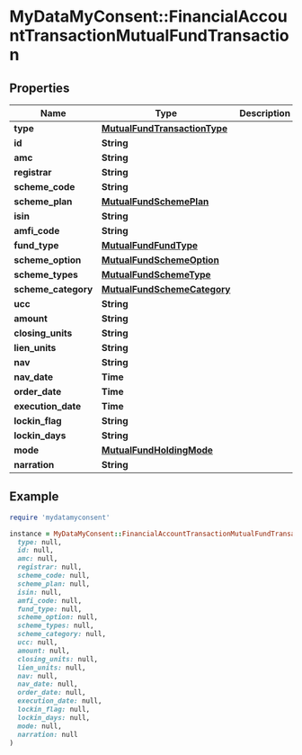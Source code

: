 # MyDataMyConsent::FinancialAccountTransactionMutualFundTransaction

## Properties

| Name | Type | Description | Notes |
| ---- | ---- | ----------- | ----- |
| **type** | [**MutualFundTransactionType**](MutualFundTransactionType.md) |  |  |
| **id** | **String** |  |  |
| **amc** | **String** |  |  |
| **registrar** | **String** |  |  |
| **scheme_code** | **String** |  |  |
| **scheme_plan** | [**MutualFundSchemePlan**](MutualFundSchemePlan.md) |  |  |
| **isin** | **String** |  |  |
| **amfi_code** | **String** |  |  |
| **fund_type** | [**MutualFundFundType**](MutualFundFundType.md) |  |  |
| **scheme_option** | [**MutualFundSchemeOption**](MutualFundSchemeOption.md) |  |  |
| **scheme_types** | [**MutualFundSchemeType**](MutualFundSchemeType.md) |  |  |
| **scheme_category** | [**MutualFundSchemeCategory**](MutualFundSchemeCategory.md) |  |  |
| **ucc** | **String** |  |  |
| **amount** | **String** |  |  |
| **closing_units** | **String** |  |  |
| **lien_units** | **String** |  |  |
| **nav** | **String** |  |  |
| **nav_date** | **Time** |  |  |
| **order_date** | **Time** |  |  |
| **execution_date** | **Time** |  |  |
| **lockin_flag** | **String** |  |  |
| **lockin_days** | **String** |  |  |
| **mode** | [**MutualFundHoldingMode**](MutualFundHoldingMode.md) |  |  |
| **narration** | **String** |  |  |

## Example

```ruby
require 'mydatamyconsent'

instance = MyDataMyConsent::FinancialAccountTransactionMutualFundTransaction.new(
  type: null,
  id: null,
  amc: null,
  registrar: null,
  scheme_code: null,
  scheme_plan: null,
  isin: null,
  amfi_code: null,
  fund_type: null,
  scheme_option: null,
  scheme_types: null,
  scheme_category: null,
  ucc: null,
  amount: null,
  closing_units: null,
  lien_units: null,
  nav: null,
  nav_date: null,
  order_date: null,
  execution_date: null,
  lockin_flag: null,
  lockin_days: null,
  mode: null,
  narration: null
)
```

